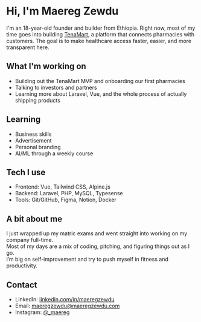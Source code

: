 # Hi, I'm Maereg Zewdu

I'm an 18-year-old founder and builder from Ethiopia. Right now, most of my time goes into building [TenaMart](https://tenamart.com), a platform that connects pharmacies with customers. The goal is to make healthcare access faster, easier, and more transparent here.


## What I'm working on
- Building out the TenaMart MVP and onboarding our first pharmacies
- Talking to investors and partners
- Learning more about Laravel, Vue, and the whole process of actually shipping products


## Learning
- Business skills
- Advertisement
- Personal branding
- AI/ML through a weekly course


## Tech I use
- Frontend: Vue, Tailwind CSS, Alpine.js
- Backend: Laravel, PHP, MySQL, Typesense
- Tools: Git/GitHub, Figma, Notion, Docker


## A bit about me
I just wrapped up my matric exams and went straight into working on my company full-time.  
Most of my days are a mix of coding, pitching, and figuring things out as I go.  
I’m big on self-improvement and try to push myself in fitness and productivity.


## Contact
- LinkedIn: [linkedin.com/in/maeregzewdu](https://linkedin.com/in/maeregzewdu)
- Email: maeregzewdu@maeregzewdu.com
- Instagram: [@_maereg](https://instagram.com/_maereg)
